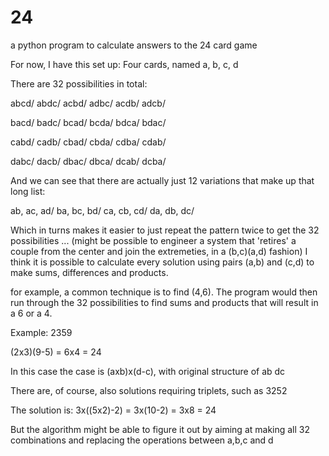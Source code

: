 # 24
a python program to calculate answers to the 24 card game 

For now, I have this set up:
Four cards, named a, b, c, d

There are 32 possibilities in total:

abcd/
abdc/
acbd/
adbc/
acdb/
adcb/

bacd/
badc/
bcad/
bcda/
bdca/
bdac/

cabd/
cadb/
cbad/
cbda/
cdba/
cdab/

dabc/
dacb/
dbac/
dbca/
dcab/
dcba/

And we can see that there are actually just 12 variations that make up that long list:

ab, ac, ad/
ba, bc, bd/
ca, cb, cd/
da, db, dc/

Which in turns makes it easier to just repeat the pattern twice to get the 32 possibilities
...
(might be possible to engineer a system that 'retires' a couple from the center and join the extremeties, in a (b,c)(a,d) fashion)
I think it is possible to calculate every solution using pairs (a,b) and (c,d) to make sums, differences and products.

for example, a common technique is to find (4,6). The program would then run through the 32 possibilities to find sums and products that will result in a 6 or a 4.

Example: 
2359

(2x3)(9-5) = 6x4 = 24

In this case the case is (axb)x(d-c), with original structure of ab dc

There are, of course, also solutions requiring triplets, such as 3252

The solution is:
3x((5x2)-2) = 3x(10-2) = 3x8 = 24

But the algorithm might be able to figure it out by aiming at making all 32 combinations and replacing the operations between a,b,c and d
